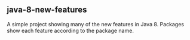 ## java-8-new-features

A simple project showing many of the new features in Java 8.  Packages show each feature according to the package name.
